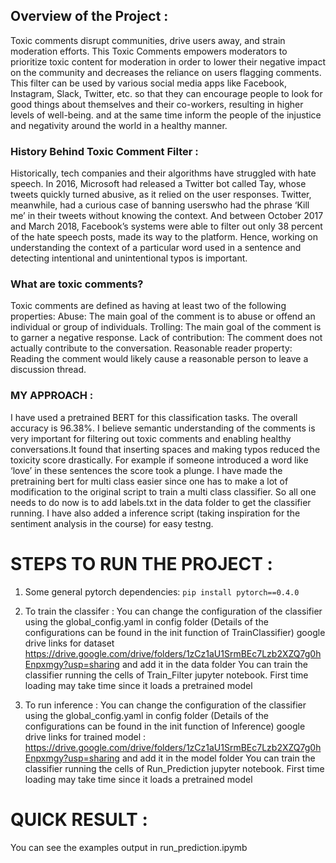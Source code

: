 ## Overview of the Project :
   Toxic comments disrupt communities, drive users away, and strain moderation efforts. This Toxic Comments empowers moderators to prioritize toxic content for moderation in order to lower their negative impact on the community and decreases the reliance on users flagging comments.
   This filter can be used by various social media apps like Facebook, Instagram, Slack, Twitter, etc. so that they can encourage people to look for good things about themselves and their co-workers, resulting in higher levels of well-being. and at the same time inform the people of the injustice and negativity around the world in a healthy manner.

### History Behind Toxic Comment Filter :
   Historically, tech companies and their algorithms have struggled with hate speech. In 2016, Microsoft had released a Twitter bot called Tay, whose tweets quickly turned abusive, as it relied on the user responses. Twitter, meanwhile, had a curious case of banning userswho had the phrase ‘Kill me’ in their tweets without knowing the context. And between October 2017 and March 2018, Facebook’s systems were able to filter out only 38 percent of the hate speech posts, made its way to the platform.
   Hence, working on understanding the context of a particular word used in a sentence and detecting intentional and unintentional typos is important.

 ### What are toxic comments?
  Toxic comments are defined as having at least two of the following properties:
  Abuse: The main goal of the comment is to abuse or offend an individual or group of individuals.
  Trolling: The main goal of the comment is to garner a negative response.
  Lack of contribution: The comment does not actually contribute to the conversation.
  Reasonable reader property: Reading the comment would likely cause a reasonable person to leave a discussion thread.

### MY APPROACH :
   I have used a pretrained BERT for this classification tasks. The overall accuracy is 96.38%. I believe semantic understanding of the comments is very important for filtering out toxic comments and enabling healthy conversations.It found that inserting spaces and making typos reduced the toxicity score drastically. For example if someone introduced a word like ‘love’ in these sentences the score took a plunge. 
   I have made the pretraining bert for multi class easier since one has to make a lot of modification to the original script to train a multi class classifier.  So all one needs to do now is to add labels.txt in the data folder to get the classifier running. I have also added a inference script (taking inspiration for the sentiment analysis in the course) for easy testng.

# STEPS TO RUN THE PROJECT :
1. Some general pytorch dependencies:
    `pip install pytorch==0.4.0`

2. To train the classifer :
    You can change the configuration of the classifier using the global_config.yaml in config folder (Details of the configurations can be found in the init function of TrainClassifier) google drive links for dataset https://drive.google.com/drive/folders/1zCz1aU1SrmBEc7Lzb2XZQ7g0hEnpxmgy?usp=sharing and add it in the data folder
    You can train the classifier running the cells of Train_Filter jupyter notebook.
    First time loading may take time since it loads a pretrained model
    
3. To run inference :
    You can change the configuration of the classifier using the global_config.yaml in config folder (Details of the configurations can be found in the init function of Inference) google drive links for trained model : https://drive.google.com/drive/folders/1zCz1aU1SrmBEc7Lzb2XZQ7g0hEnpxmgy?usp=sharing and add it in the model folder
    You can train the classifier running the cells of Run_Prediction jupyter notebook.
    First time loading may take time since it loads a pretrained model
    
# QUICK RESULT :
   You can see the examples output in run_prediction.ipymb
    

